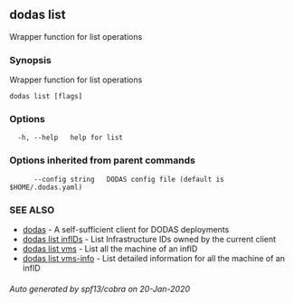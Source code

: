 ## dodas list

Wrapper function for list operations

### Synopsis

Wrapper function for list operations

```
dodas list [flags]
```

### Options

```
  -h, --help   help for list
```

### Options inherited from parent commands

```
      --config string   DODAS config file (default is $HOME/.dodas.yaml)
```

### SEE ALSO

* [dodas](dodas.md)	 - A self-sufficient client for DODAS deployments
* [dodas list infIDs](dodas_list_infIDs.md)	 - List Infrastructure IDs owned by the current client
* [dodas list vms](dodas_list_vms.md)	 - List all the machine of an infID
* [dodas list vms-info](dodas_list_vms-info.md)	 - List detailed information for all the machine of an infID

###### Auto generated by spf13/cobra on 20-Jan-2020
